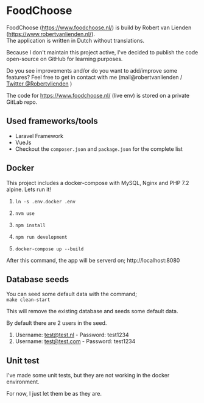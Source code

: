 # FoodChoose

FoodChoose (https://www.foodchoose.nl/) is build by Robert van Lienden (https://www.robertvanlienden.nl/). \
The application is written in Dutch without translations.

Because I don't maintain this project active, I've decided to publish the code open-source on GitHub for learning purposes.

Do you see improvements and/or do you want to add/improve some features?
Feel free to get in contact with me (mail@robertvanlienden / [Twitter @Robertvlienden](https://www.twitter.com/robertvlienden) )

The code for https://www.foodchoose.nl/ (live env) is stored on a private GitLab repo.

## Used frameworks/tools

- Laravel Framework
- VueJs
- Checkout the `composer.json` and `package.json` for the complete list

## Docker

This project includes a docker-compose with MySQL, Nginx and PHP 7.2 alpine.
Lets run it!

1. `ln -s .env.docker .env`

2. `nvm use`

3. `npm install`

4. `npm run development`

5. `docker-compose up --build`

After this command, the app will be serverd on;
http://localhost:8080

## Database seeds

You can seed some default data with the command;\
`make clean-start`

This will remove the existing database and seeds some default data.

By default there are 2 users in the seed.

1. Username: test@test.nl - Password: test1234
2. Username: test@test.com - Password: test1234

## Unit test

I've made some unit tests, but they are not working in the docker environment.

For now, I just let them be as they are.
